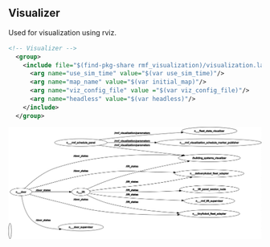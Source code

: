 ## Visualizer

Used for visualization using rviz.

```xml
<!-- Visualizer -->
  <group>
    <include file="$(find-pkg-share rmf_visualization)/visualization.launch.xml">
      <arg name="use_sim_time" value="$(var use_sim_time)"/>
      <arg name="map_name" value="$(var initial_map)"/>
      <arg name="viz_config_file" value ="$(var viz_config_file)"/>
      <arg name="headless" value="$(var headless)"/>
    </include>
  </group>
```

![Visualizer](./images/visualiser_rosgraph.png)
